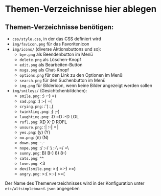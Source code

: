 # Themen-Verzeichnisse hier ablegen

## Themen-Verzeichnisse benötigen:

* `css/style.css`, in der das CSS definiert wird
* `img/favicon.png` für das Favoritenicon
* `img/icons/` (diverse Aktionsbuttons und so):
  * `bye.png` als Beendenbutton im Menü
  * `delete.png` als Löschen-Knopf
  * `edit.png` als Bearbeiten-Button
  * `msgs.png` als Chat-Knopf
  * `options.png` für den Link zu den Optionen im Menü
  * `search.png` für den Suchenbutton im Menü
  * `img.png` für Bildericon, wenn keine Bilder angezeigt werden sollen
* `img/smileys/` (Gesichtchenbildchen):
  * `smile.png`:       :) :-) =)
  * `sad.png`:         :( :-( =(
  * `crying.png`:      :'( :,(
  * `twinkling.png`:   ;) ;-)
  * `laughting.png`:   :D =D :-D LOL
  * `rofl.png`:        XD X-D ROFL
  * `unsure.png`:      :| :-| =|
  * `yes.png`:         (y) (Y)
  * `no.png`:          (n) (N)
  * `down.png`:        -.-
  * `nope.png`:        :/ :-/ :\ :-\ =/ =\
  * `sunny.png`:       B) B-) 8) 8-)
  * `cats.png`:        ^^
  * `love.png`:        <3
  * `devilsmile.png`:  >:) >:-) >=)
  * `angry.png`:       >:( >:-( >=(

Der Name des Themenverzeichnisses wird in der Konfiguration unter `etc/altsimpleboard.json` angegeben
